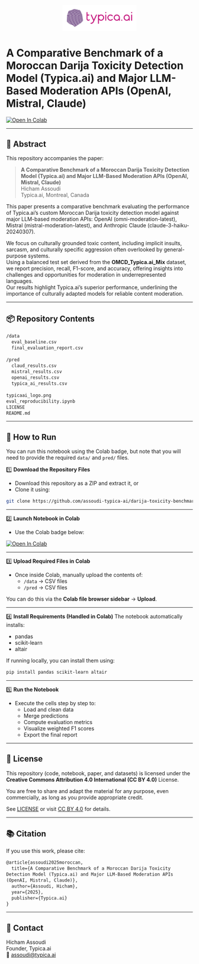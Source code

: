 <p align="center">
  <img src="https://raw.githubusercontent.com/assoudi-typica-ai/darija-toxicity-benchmark/main/typicaai_logo.png" alt="Typica.ai Logo" width="200"/>
</p>

# A Comparative Benchmark of a Moroccan Darija Toxicity Detection Model (Typica.ai) and Major LLM-Based Moderation APIs (OpenAI, Mistral, Claude)

[![Open In Colab](https://colab.research.google.com/assets/colab-badge.svg)](https://colab.research.google.com/github/assoudi-typica-ai/darija-toxicity-benchmark/blob/main/eval_reproducibility.ipynb)

---

## 📄 Abstract

This repository accompanies the paper:

> **A Comparative Benchmark of a Moroccan Darija Toxicity Detection Model (Typica.ai) and Major LLM-Based Moderation APIs (OpenAI, Mistral, Claude)**  
> Hicham Assoudi  
> Typica.ai, Montreal, Canada

This paper presents a comparative benchmark evaluating the performance of Typica.ai’s custom Moroccan Darija toxicity detection model against major LLM-based moderation APIs: OpenAI (omni-moderation-latest), Mistral (mistral-moderation-latest), and Anthropic Claude (claude-3-haiku-20240307).

We focus on culturally grounded toxic content, including implicit insults, sarcasm, and culturally specific aggression often overlooked by general-purpose systems.  
Using a balanced test set derived from the **OMCD_Typica.ai_Mix** dataset, we report precision, recall, F1-score, and accuracy, offering insights into challenges and opportunities for moderation in underrepresented languages.  
Our results highlight Typica.ai’s superior performance, underlining the importance of culturally adapted models for reliable content moderation.

---

## 📦 Repository Contents

```
/data
  eval_baseline.csv
  final_evaluation_report.csv

/pred
  claud_results.csv
  mistral_results.csv
  openai_results.csv
  typica_ai_results.csv

typicaai_logo.png
eval_reproducibility.ipynb
LICENSE
README.md
```

---

## 🚀 How to Run

You can run this notebook using the Colab badge, but note that you will need to provide the required `data/` and `pred/` files.

1️⃣ **Download the Repository Files**  
- Download this repository as a ZIP and extract it, or  
- Clone it using:
```bash
git clone https://github.com/assoudi-typica-ai/darija-toxicity-benchmark.git
```

---

2️⃣ **Launch Notebook in Colab**
- Use the Colab badge below:

[![Open In Colab](https://colab.research.google.com/assets/colab-badge.svg)](https://colab.research.google.com/github/assoudi-typica-ai/darija-toxicity-benchmark/blob/main/eval_reproducibility.ipynb)

---

3️⃣ **Upload Required Files in Colab**
- Once inside Colab, manually upload the contents of:
  - `/data` → CSV files  
  - `/pred` → CSV files

You can do this via the **Colab file browser sidebar** → **Upload**.

---

4️⃣ **Install Requirements (Handled in Colab)**
The notebook automatically installs:
- pandas
- scikit-learn
- altair

If running locally, you can install them using:
```bash
pip install pandas scikit-learn altair
```

---

5️⃣ **Run the Notebook**
- Execute the cells step by step to:
  - Load and clean data
  - Merge predictions
  - Compute evaluation metrics
  - Visualize weighted F1 scores
  - Export the final report
    
---

## 📜 License

This repository (code, notebook, paper, and datasets) is licensed under the **Creative Commons Attribution 4.0 International (CC BY 4.0)** License.

You are free to share and adapt the material for any purpose, even commercially, as long as you provide appropriate credit.

See [LICENSE](LICENSE) or visit [CC BY 4.0](https://creativecommons.org/licenses/by/4.0/) for details.

---

## 📚 Citation

If you use this work, please cite:

```
@article{assoudi2025moroccan,
  title={A Comparative Benchmark of a Moroccan Darija Toxicity Detection Model (Typica.ai) and Major LLM-Based Moderation APIs (OpenAI, Mistral, Claude)},
  author={Assoudi, Hicham},
  year={2025},
  publisher={Typica.ai}
}
```

---

## 💬 Contact

Hicham Assoudi  
Founder, Typica.ai  
📧 [assoudi@typica.ai](mailto:assoudi@typica.ai)
